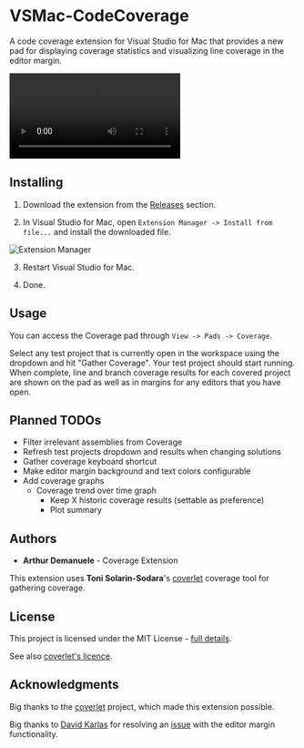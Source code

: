 # VSMac-CodeCoverage

A code coverage extension for Visual Studio for Mac that provides a new pad for displaying coverage statistics and visualizing line coverage in the editor margin.

![](https://raw.githubusercontent.com/ademanuele/vsmac-codecoverage/master/doc/preview.mov "Preview")

## Installing

1. Download the extension from the [Releases](https://github.com/ademanuele/VSMac-CodeCoverage/releases) section.

2. In Visual Studio for Mac, open `Extension Manager -> Install from file...` and install the downloaded file.

![](https://raw.githubusercontent.com/ademanuele/vsmac-codecoverage/master/doc/extension_manager.png "Extension Manager")

3. Restart Visual Studio for Mac.

4. Done.

## Usage
You can access the Coverage pad through `View -> Pads -> Coverage`.

Select any test project that is currently open in the workspace using the dropdown and hit "Gather Coverage".
Your test project should start running. When complete, line and branch coverage results for each covered project are shown on the pad as well as in margins for any editors that you have open.

## Planned TODOs

- Filter irrelevant assemblies from Coverage
- Refresh test projects dropdown and results when changing solutions
- Gather coverage keyboard shortcut
- Make editor margin background and text colors configurable
- Add coverage graphs
	- Coverage trend over time graph
		- Keep X historic coverage results (settable as preference)
		- Plot summary

## Authors

* **Arthur Demanuele** - Coverage Extension

This extension uses **Toni Solarin-Sodara**'s [coverlet](https://github.com/tonerdo/coverlet) coverage tool for gathering coverage.

## License

This project is licensed under the MIT License - [full details](LICENSE.md).

See also [coverlet's licence](https://github.com/tonerdo/coverlet/blob/master/LICENSE).

## Acknowledgments

Big thanks to the [coverlet](https://github.com/tonerdo/coverlet) project, which made this extension possible.


Big thanks to [David Karlas](https://developercommunity.visualstudio.com/users/25964/06b25657-7e73-4eef-bfae-8a6c57e7e6c9.html) for resolving an [issue](https://developercommunity.visualstudio.com/content/problem/907691/unable-to-create-custom-vs-for-mac-editor-margin.html) with the editor margin functionality.

